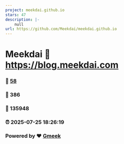 ```yaml
---
project: meekdai.github.io
stars: 47
description: |-
    null
url: https://github.com/Meekdai/meekdai.github.io
---
```


# Meekdai :link: https://blog.meekdai.com 
### :page_facing_up: [58](https://blog.meekdai.com/tag.html) 
### :speech_balloon: 386 
### :hibiscus: 135948 
### :alarm_clock: 2025-07-25 18:26:19 
### Powered by :heart: [Gmeek](https://github.com/Meekdai/Gmeek)

